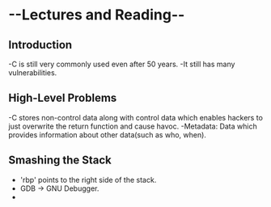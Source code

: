 # --Lectures and Reading--
## Introduction
  -C is still very commonly used even after 50 years.
  -It still has many vulnerabilities.

## High-Level Problems
  -C stores non-control data along with control data which enables hackers to just overwrite the return function and cause havoc.
  -Metadata: Data which provides information about other data(such as who, when).

## Smashing the Stack
  - 'rbp' points to the right side of the stack.
  - GDB -> GNU Debugger.
  - 
